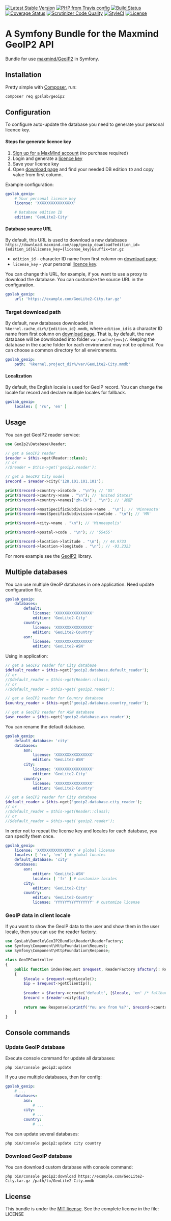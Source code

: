 [![Latest Stable Version](https://img.shields.io/packagist/v/gpslab/geoip2.svg?maxAge=3600&label=stable)](https://packagist.org/packages/gpslab/geoip2)
[![PHP from Travis config](https://img.shields.io/travis/php-v/gpslab/geoip2?maxAge=3600)](https://packagist.org/packages/gpslab/geoip2)
[![Build Status](https://img.shields.io/travis/gpslab/geoip2.svg?maxAge=3600)](https://travis-ci.org/gpslab/geoip2)
[![Coverage Status](https://img.shields.io/coveralls/gpslab/geoip2.svg?maxAge=3600)](https://coveralls.io/github/gpslab/geoip2?branch=master)
[![Scrutinizer Code Quality](https://img.shields.io/scrutinizer/g/gpslab/geoip2.svg?maxAge=3600)](https://scrutinizer-ci.com/g/gpslab/geoip2/?branch=master)
[![StyleCI](https://styleci.io/repos/79822037/shield?branch=master)](https://styleci.io/repos/79822037)
[![License](https://img.shields.io/packagist/l/gpslab/geoip2.svg?maxAge=3600)](https://github.com/gpslab/geoip2)

A Symfony Bundle for the Maxmind GeoIP2 API
===========================================

Bundle for use [maxmind/GeoIP2](https://github.com/maxmind/GeoIP2-php) in Symfony.

## Installation

Pretty simple with [Composer](http://packagist.org), run:

```sh
composer req gpslab/geoip2
```

## Configuration

To configure auto-update the database you need to generate your personal licence key.

#### Steps for generate licence key

1. [Sign up for a MaxMind account](https://www.maxmind.com/en/geolite2/signup) (no purchase required)
2. Login and generate a [licence key](https://www.maxmind.com/en/accounts/current/license-key)
3. Save your licence key
4. Open [download page](https://www.maxmind.com/en/download_files) and find your needed DB edition `ID` and copy value
from first column.

Example configuration:

```yml
gpslab_geoip:
    # Your personal licence key
    license: 'XXXXXXXXXXXXXXXX'

    # Database edition ID
    edition: 'GeoLite2-City'
```

#### Database source URL

By default, this URL is used to download a new databases
`https://download.maxmind.com/app/geoip_download?edition_id={edition_id}&license_key={license_key}&suffix=tar.gz`

* `edition_id` - character ID name from first column on [download page](https://www.maxmind.com/en/download_files);
* `license_key` - your personal [licence key](https://www.maxmind.com/en/accounts/current/license-key).

You can change this URL, for example, if you want to use a proxy to download the database. You can customize the source
URL in the configuration.

```yml
gpslab_geoip:
    url: 'https://example.com/GeoLite2-City.tar.gz'
```

### Target download path

By default, new databases downloaded in `%kernel.cache_dir%/{edition_id}.mmdb`, where `edition_id` is a character ID
name from first column on [download page](https://www.maxmind.com/en/download_files). That is, by default, the new
database will be downloaded into folder `var/cache/{env}/`. Keeping the database in the cache folder for each
environment may not be optimal. You can choose a common directory for all environments.

```yml
gpslab_geoip:
    path: '%kernel.project_dir%/var/GeoLite2-City.mmdb'
```

#### Localization

By default, the English locale is used for GeoIP record. You can change the locale for record and declare multiple
locales for fallback.

```yml
gpslab_geoip:
    locales: [ 'ru', 'en' ]
```

## Usage

You can get GeoIP2 reader service:

```php
use GeoIp2\Database\Reader;

// get a GeoIP2 reader
$reader = $this->get(Reader::class);
// or
//$reader = $this->get('geoip2.reader');

// get a GeoIP2 City model
$record = $reader->city('128.101.101.101');

print($record->country->isoCode . "\n"); // 'US'
print($record->country->name . "\n"); // 'United States'
print($record->country->names['zh-CN'] . "\n"); // '美国'

print($record->mostSpecificSubdivision->name . "\n"); // 'Minnesota'
print($record->mostSpecificSubdivision->isoCode . "\n"); // 'MN'

print($record->city->name . "\n"); // 'Minneapolis'

print($record->postal->code . "\n"); // '55455'

print($record->location->latitude . "\n"); // 44.9733
print($record->location->longitude . "\n"); // -93.2323
```

For more example see the [GeoIP2](https://github.com/maxmind/GeoIP2-php) library.

## Multiple databases

You can use multiple GeoIP databases in one application. Need update configuration file. 

```yml
gpslab_geoip:
    databases:
        default:
            license: 'XXXXXXXXXXXXXXXX'
            edition: 'GeoLite2-City'
        country:
            license: 'XXXXXXXXXXXXXXXX'
            edition: 'GeoLite2-Country'
        asn:
            license: 'XXXXXXXXXXXXXXXX'
            edition: 'GeoLite2-ASN'
```

Using in application:

```php
// get a GeoIP2 reader for City database
$default_reader = $this->get('geoip2.database.default_reader');
// or
//$default_reader = $this->get(Reader::class);
// or
//$default_reader = $this->get('geoip2.reader');

// get a GeoIP2 reader for Country database
$country_reader = $this->get('geoip2.database.country_reader');

// get a GeoIP2 reader for ASN database
$asn_reader = $this->get('geoip2.database.asn_reader');
```

You can rename the default database.

```yml
gpslab_geoip:
    default_database: 'city'
    databases:
        asn:
            license: 'XXXXXXXXXXXXXXXX'
            edition: 'GeoLite2-ASN'
        city:
            license: 'XXXXXXXXXXXXXXXX'
            edition: 'GeoLite2-City'
        country:
            license: 'XXXXXXXXXXXXXXXX'
            edition: 'GeoLite2-Country'
```

```php
// get a GeoIP2 reader for City database
$default_reader = $this->get('geoip2.database.city_reader');
// or
//$default_reader = $this->get(Reader::class);
// or
//$default_reader = $this->get('geoip2.reader');
```

In order not to repeat the license key and locales for each database, you can specify them once.

```yml
gpslab_geoip:
    license: 'XXXXXXXXXXXXXXXX' # global license
    locales: [ 'ru', 'en' ] # global locales
    default_database: 'city'
    databases:
        asn:
            edition: 'GeoLite2-ASN'
            locales: [ 'fr' ] # customize locales
        city:
            edition: 'GeoLite2-City'
        country:
            edition: 'GeoLite2-Country'
            license: 'YYYYYYYYYYYYYYYY' # customize license
```

### GeoIP data in client locale

If you want to show the GeoIP data to the user and show them in the user locale, then you can use the reader factory.

```php
use GpsLab\Bundle\GeoIP2Bundle\Reader\ReaderFactory;
use Symfony\Component\HttpFoundation\Request;
use Symfony\Component\HttpFoundation\Response;

class GeoIPController
{
    public function index(Request $request, ReaderFactory $factory): Response
    {
        $locale = $request->getLocale();
        $ip = $request->getClientIp();
    
        $reader = $factory->create('default', [$locale, 'en' /* fallback */]);
        $record = $reader->city($ip);
    
        return new Response(sprintf('You are from %s?', $record->country->name));
    }
}
```

## Console commands

### Update GeoIP database

Execute console command for update all databases:

```
php bin/console geoip2:update
```

If you use multiple databases, then for config:

```yml
gpslab_geoip:
    # ...
    databases:
        asn:
            # ...
        city:
            # ...
        country:
            # ...
```

You can update several databases:

```
php bin/console geoip2:update city country
```

### Download GeoIP database

You can download custom database with console command:

```
php bin/console geoip2:download https://example.com/GeoLite2-City.tar.gz /path/to/GeoLite2-City.mmdb
```

## License

This bundle is under the [MIT license](http://opensource.org/licenses/MIT). See the complete license in the file: LICENSE
